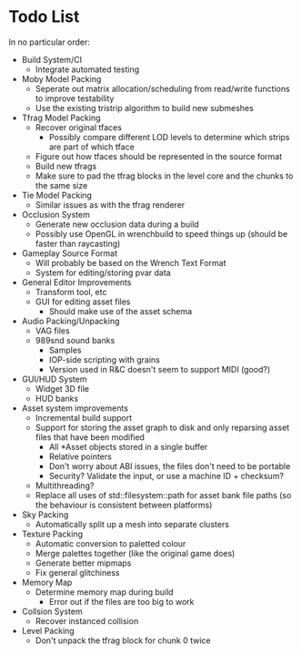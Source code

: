 # Todo List

In no particular order:

- Build System/CI
	- Integrate automated testing
- Moby Model Packing
	- Seperate out matrix allocation/scheduling from read/write functions to improve testability
	- Use the existing tristrip algorithm to build new submeshes
- Tfrag Model Packing
	- Recover original tfaces
		- Possibly compare different LOD levels to determine which strips are part of which tface
	- Figure out how tfaces should be represented in the source format
	- Build new tfrags
	- Make sure to pad the tfrag blocks in the level core and the chunks to the same size
- Tie Model Packing
	- Similar issues as with the tfrag renderer
- Occlusion System
	- Generate new occlusion data during a build
	- Possibly use OpenGL in wrenchbuild to speed things up (should be faster than raycasting)
- Gameplay Source Format
	- Will probably be based on the Wrench Text Format
	- System for editing/storing pvar data
- General Editor Improvements
	- Transform tool, etc
	- GUI for editing asset files
		- Should make use of the asset schema
- Audio Packing/Unpacking
	- VAG files
	- 989snd sound banks
		- Samples
		- IOP-side scripting with grains
		- Version used in R&C doesn't seem to support MIDI (good?)
- GUI/HUD System
	- Widget 3D file
	- HUD banks
- Asset system improvements
	- Incremental build support
	- Support for storing the asset graph to disk and only reparsing asset files that have been modified
		- All *Asset objects stored in a single buffer
		- Relative pointers
		- Don't worry about ABI issues, the files don't need to be portable
		- Security? Validate the input, or use a machine ID + checksum?
	- Multithreading?
	- Replace all uses of std::filesystem::path for asset bank file paths (so the behaviour is consistent between platforms)
- Sky Packing
	- Automatically split up a mesh into separate clusters
- Texture Packing
	- Automatic conversion to paletted colour
	- Merge palettes together (like the original game does)
	- Generate better mipmaps
	- Fix general glitchiness
- Memory Map
	- Determine memory map during build
		- Error out if the files are too big to work
- Collsion System
	- Recover instanced collision
- Level Packing
	- Don't unpack the tfrag block for chunk 0 twice
